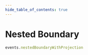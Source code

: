 ```yaml
---
hide_table_of_contents: true
---
```


# Nested Boundary

```js playground
events.nestedBoundaryWithProjection
```
